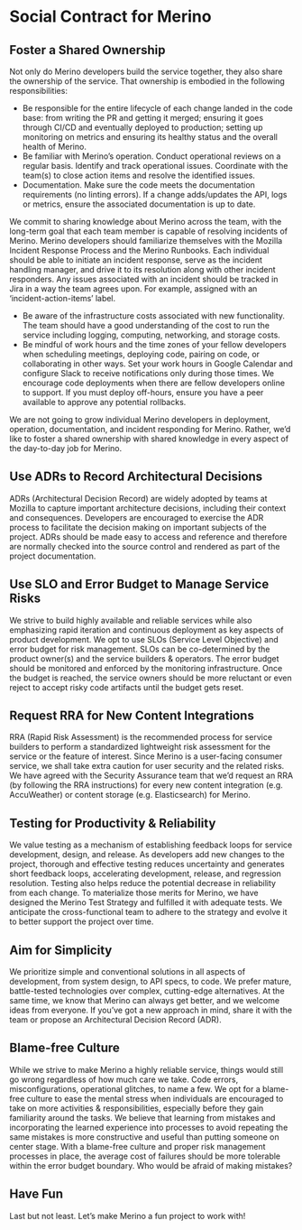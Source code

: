 # Social Contract for Merino

## Foster a Shared Ownership

Not only do Merino developers build the service together, they also share the ownership of the service. That ownership is embodied in the following responsibilities:

- Be responsible for the entire lifecycle of each change landed in the code base: from writing the PR and getting it merged; ensuring it goes through CI/CD and eventually deployed to production; setting up monitoring on metrics and ensuring its healthy status and the overall health of Merino.
- Be familiar with Merino’s operation. Conduct operational reviews on a regular basis. Identify and track operational issues. Coordinate with the team(s) to close action items and resolve the identified issues.
- Documentation. Make sure the code meets the documentation requirements (no linting errors). If a change adds/updates the API, logs or metrics, ensure the associated documentation is up to date.

We commit to sharing knowledge about Merino across the team, with the long-term goal that each team member is capable of resolving incidents of Merino. Merino developers should familiarize themselves with the Mozilla Incident Response Process and the Merino Runbooks. Each individual should be able to initiate an incident response, serve as the incident handling manager, and drive it to its resolution along with other incident responders. Any issues associated with an incident should be tracked in Jira in a way the team agrees upon. For example, assigned with an ‘incident-action-items’ label.

- Be aware of the infrastructure costs associated with new functionality. The team should have a good understanding of the cost to run the service including logging, computing, networking, and storage costs.
- Be mindful of work hours and the time zones of your fellow developers when scheduling meetings, deploying code, pairing on code, or collaborating in other ways. Set your work hours in Google Calendar and configure Slack to receive notifications only during those times. We encourage code deployments when there are fellow developers online to support. If you must deploy off-hours, ensure you have a peer available to approve any potential rollbacks.

We are not going to grow individual Merino developers in deployment, operation, documentation, and incident responding for Merino. Rather, we’d like to foster a shared ownership with shared knowledge in every aspect of the day-to-day job for Merino.

## Use ADRs to Record Architectural Decisions

ADRs (Architectural Decision Record) are widely adopted by teams at Mozilla to capture important architecture decisions, including their context and consequences. Developers are encouraged to exercise the ADR process to facilitate the decision making on important subjects of the project. ADRs should be made easy to access and reference and therefore are normally checked into the source control and rendered as part of the project documentation.

## Use SLO and Error Budget to Manage Service Risks

We strive to build highly available and reliable services while also emphasizing rapid iteration and continuous deployment as key aspects of product development. We opt to use SLOs (Service Level Objective) and error budget for risk management. SLOs can be co-determined by the product owner(s) and the service builders & operators. The error budget should be monitored and enforced by the monitoring infrastructure. Once the budget is reached, the service owners should be more reluctant or even reject to accept risky code artifacts until the budget gets reset.

## Request RRA for New Content Integrations

RRA (Rapid Risk Assessment) is the recommended process for service builders to perform a standardized lightweight risk assessment for the service or the feature of interest. Since Merino is a user-facing consumer service, we shall take extra caution for user security and the related risks. We have agreed with the Security Assurance team that we’d request an RRA (by following the RRA instructions) for every new content integration (e.g. AccuWeather) or content storage (e.g. Elasticsearch) for Merino.

## Testing for Productivity & Reliability

We value testing as a mechanism of establishing feedback loops for service development, design, and release. As developers add new changes to the project, thorough and effective testing reduces uncertainty and generates short feedback loops, accelerating development, release, and regression resolution. Testing also helps reduce the potential decrease in reliability from each change. To materialize those merits for Merino, we have designed the Merino Test Strategy and fulfilled it with adequate tests. We anticipate the cross-functional team to adhere to the strategy and evolve it to better support the project over time.

## Aim for Simplicity

We prioritize simple and conventional solutions in all aspects of development, from system design, to API specs, to code. We prefer mature, battle-tested technologies over complex, cutting-edge alternatives. At the same time, we know that Merino can always get better, and we welcome ideas from everyone. If you’ve got a new approach in mind, share it with the team or propose an Architectural Decision Record (ADR).

## Blame-free Culture

While we strive to make Merino a highly reliable service, things would still go wrong regardless of how much care we take. Code errors, misconfigurations, operational glitches, to name a few. We opt for a blame-free culture to ease the mental stress when individuals are encouraged to take on more activities & responsibilities, especially before they gain familiarity around the tasks. We believe that learning from mistakes and incorporating the learned experience into processes to avoid repeating the same mistakes is more constructive and useful than putting someone on center stage. With a blame-free culture and proper risk management processes in place, the average cost of failures should be more tolerable within the error budget boundary. Who would be afraid of making mistakes?

## Have Fun

Last but not least. Let’s make Merino a fun project to work with!